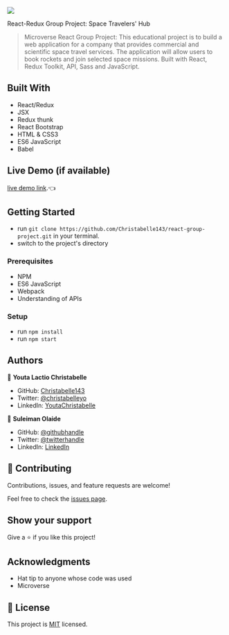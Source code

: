 ![](https://img.shields.io/badge/Microverse-blueviolet)

React-Redux Group Project: Space Travelers' Hub

> Microverse React Group Project: This educational project is to build a web application for a company that provides commercial and scientific space travel services. The application will allow users to book rockets and join selected space missions. Built with React, Redux Toolkit, API, Sass and JavaScript.

## Built With
- React/Redux
- JSX
- Redux thunk
- React Bootstrap
- HTML & CSS3
- ES6 JavaScript
- Babel

## Live Demo (if available)

[live demo link](https://christabelle143-a00257.netlify.app/).👈


## Getting Started

- run `git clone https://github.com/Christabelle143/react-group-project.git` in your terminal.
- switch to the project's directory

### Prerequisites
- NPM
- ES6 JavaScript
- Webpack
- Understanding of APIs

### Setup
- run `npm install`
- run `npm start`

## Authors

👤 **Youta Lactio Christabelle**

- GitHub: [Christabelle143](https://github.com/Christabelle143)
- Twitter: [@christabelleyo](https://twitter.com/christabelleyo)
- LinkedIn: [YoutaChristabelle](https://linkedin.com/in/YoutaChristabelle)

👤 **Suleiman Olaide**

- GitHub: [@githubhandle](https://github.com/Ceemos96)
- Twitter: [@twitterhandle](https://twitter.com/Ceemos_dev)
- LinkedIn: [LinkedIn](https://www.linkedin.com/in/suleiman-olaide/)

## 🤝 Contributing

Contributions, issues, and feature requests are welcome!

Feel free to check the [issues page](https://github.com/Christabelle143/react-group-project/issues).

## Show your support

Give a ⭐️ if you like this project!

## Acknowledgments

- Hat tip to anyone whose code was used
- Microverse

## 📝 License

This project is [MIT](https://github.com/Christabelle143/react-group-project/blob/development/LICENSE) licensed.